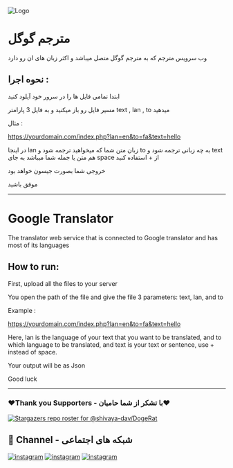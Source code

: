 ![Logo](https://www.argotrans.com/hubfs/Imported_Blog_Media/google_translate_logo.jpg)

# مترجم گوگل

وب سرویس مترجم که به مترجم گوگل متصل میباشد و اکثر زبان های ان رو دارد

## نحوه اجرا : 

ابتدا تمامی فایل ها را در سرور خود آپلود کنید 

مسیر فایل رو باز میکنید و به فایل 3 پارامتر text , lan , to میدهید

مثال : 

https://yourdomain.com/index.php?lan=en&to=fa&text=hello

در اینجا lan زبان متن شما که میخواهید ترجمه شود و to به چه زبانی ترجمه شود و text هم متن یا جمله شما میباشد به جای space از + استفاده کنید

خروجی شما بصورت جیسون خواهد بود

موفق باشید

-------------------------------------------------------------------------

# Google Translator

The translator web service that is connected to Google translator and has most of its languages

## How to run:

First, upload all the files to your server

You open the path of the file and give the file 3 parameters: text, lan, and to

Example :

https://yourdomain.com/index.php?lan=en&to=fa&text=hello

Here, lan is the language of your text that you want to be translated, and to which language to be translated, and text is your text or sentence, use + instead of space.

Your output will be as Json

Good luck

-------------------------------------------------------------------------

### ❤️Thank you Supporters - با تشکر از شما حامیان❤️
[![Stargazers repo roster for @shivaya-dav/DogeRat](https://reporoster.com/stars/dark/malbo-dev/shortLink)](https://github.com/malbo-dev/shortLink/stargazers)

## 🔗 Channel - شبکه های اجتماعی
[![instagram](https://img.shields.io/badge/Channel-Telegram-blue)](https://t.me/Malbo_Dev)
[![instagram](https://img.shields.io/badge/Channel-Youtube-red)](https://www.youtube.com/channel/UCRXB3lWiZHPwfgcXMjfUzYA)
[![instagram](https://img.shields.io/badge/Channel-Instagram-pink)](https://instagram.com/malbo.dev)
